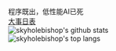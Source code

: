 程序既出，低性能AI已死  
[大事日表](大事日表.md)  
![skyholebishop's github stats](https://github-readme-stats.vercel.app/api?username=bigLRRH)  
![skyholebishop's top langs](https://github-readme-stats.vercel.app/api/top-langs/?username=bigLRRH&layout=compact&langs_count=10)  
